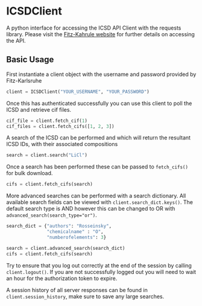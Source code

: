 # ICSDClient
A python interface for accessing the ICSD API Client with the requests library. Please visit the [Fitz-Kahrule website](https://icsd.fiz-karlsruhe.de/index.xhtml) for further details on accessing the API. 

## Basic Usage 

First instantiate a client object with the username and password provided by Fitz-Karlsruhe

```python
client = ICSDClient("YOUR_USERNAME", "YOUR_PASSWORD")
```

Once this has authenticated successfully you can use this client to poll the ICSD and retrieve cif files. 

```python
cif_file = client.fetch_cif(1)
cif_files = client.fetch_cifs([1, 2, 3])
```

A search of the ICSD can be performed and which will return the resultant ICSD IDs, with their associated compositions

```python
search = client.search("LiCl")
```

Once a search has been performed these can be passed to `fetch_cifs()` for bulk download.

```python
cifs = client.fetch_cifs(search)
```

More advanced searches can be performed with a search dictionary. All available search fields can be viewed with `client.search_dict.keys()`. The default search type is AND however this can be changed to OR with `advanced_search(search_type="or")`. 

```python
search_dict = {"authors": "Rosseinsky",
               "chemicalname" : "O",
               "numberofelements": 3}

search = client.advanced_search(search_dict)
cifs = client.fetch_cifs(search)
```

Try to ensure that you log out correctly at the end of the session by calling `client.logout()`. If you are not successfully logged out you will need to wait an hour for the authorization token to expire.

A session history of all server responses can be found in `client.session_history`, make sure to save any large searches.
